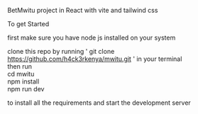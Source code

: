 BetMwitu project in React with vite and tailwind css

To get Started <br />

first make sure you have node js installed on your system <br />

clone this repo by running ' git clone https://github.com/h4ck3rkenya/mwitu.git ' in your terminal<br />
then run <br />
  cd mwitu <br/>
  npm install<br/>
  npm run dev<br/>

to install all the requirements  and start the development server<br />

